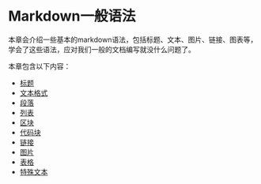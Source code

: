 # Markdown一般语法
本章会介绍一些基本的markdown语法，包括标题、文本、图片、链接、图表等，学会了这些语法，应对我们一般的文档编写就没什么问题了。

本章包含以下内容：

* [标题](common_syntax/titles.md)
* [文本格式](common_syntax/text.md)
* [段落](common_syntax/paragraph.md)
* [列表](common_syntax/list.md)
* [区块](common_syntax/area.md)
* [代码块](common_syntax/program_code.md)
* [链接](common_syntax/link.md)
* [图片](common_syntax/image.md)
* [表格](common_syntax/table.md)
* [特殊文本](common_syntax/special_text.md)